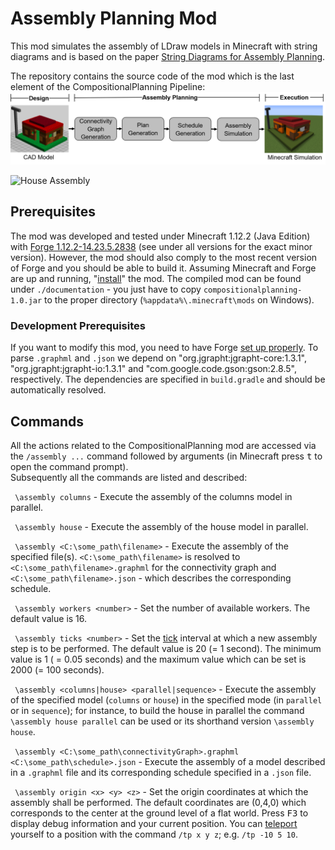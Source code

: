 # Assembly Planning Mod
This mod simulates the assembly of LDraw models in Minecraft with string diagrams and is based on the paper [String Diagrams for Assembly Planning](https://arxiv.org/abs/1909.10475). 

The repository contains the source code of the mod which is the last element of the CompositionalPlanning Pipeline:
![Compositional Planning Pipeline](documentation/compositionalPlanningPipeline.png)

![House Assembly](documentation/assemblyHouseParallel16.gif)

##  Prerequisites
The mod was developed and tested under Minecraft 1.12.2 (Java Edition) with [Forge 1.12.2-14.23.5.2838](https://files.minecraftforge.net/maven/net/minecraftforge/forge/index_1.12.2.html) (see under all versions for the exact minor version). However, the mod should also comply to the most recent version of Forge and you should be able to build it. Assuming Minecraft and Forge are up and running, "[install](https://www.instructables.com/id/How-to-Install-Mods-for-Minecraft-Forge/)" the mod. The compiled mod can be found under `./documentation` - you just have to copy `compositionalplanning-1.0.jar` to the proper directory (`%appdata%\.minecraft\mods` on Windows).

### Development Prerequisites

If you want to modify this mod, you need to have Forge [set up properly](https://mcforge.readthedocs.io/en/latest/gettingstarted/).
To parse `.graphml` and `.json` we depend on "org.jgrapht:jgrapht-core:1.3.1", "org.jgrapht:jgrapht-io:1.3.1" and "com.google.code.gson:gson:2.8.5", respectively. The dependencies are specified in `build.gradle` and should be automatically resolved.

## Commands
All the actions related to the CompositionalPlanning mod are accessed via the `/assembly ...` command followed by arguments (in Minecraft press <kbd>t</kbd> to open the command prompt).  
Subsequently all the commands are listed and described:

` \assembly columns` - Execute the assembly of the columns model in parallel.  

` \assembly house` - Execute the assembly of the house model in parallel.  

` \assembly <C:\some_path\filename>` - Execute the assembly of the specified file(s). `<C:\some_path\filename>` is resolved to `<C:\some_path\filename>.graphml` for the connectivity graph and `<C:\some_path\filename>.json` - which describes the corresponding schedule.  

` \assembly workers <number>` - Set the number of available workers. The default value is 16.  

` \assembly ticks <number>` - Set the [tick](https://minecraft.gamepedia.com/Tick) interval at which a new assembly step is to be performed. The default value is 20 (= 1 second). The minimum value is 1 ( = 0.05 seconds) and the maximum value which can be set is 2000 (= 100 seconds).  

` \assembly <columns|house> <parallel|sequence>` - Execute the assembly of the specified model (`columns` or `house`) in the specified mode (in `parallel` or in `sequence`); for instance, to build the house in parallel the command `\assembly house parallel` can be used or its shorthand version `\assembly house`.  

` \assembly <C:\some_path\connectivityGraph>.graphml <C:\some_path\schedule>.json` - Execute the assembly of a model described in a `.graphml` file and its corresponding schedule specified in a `.json` file.  

` \assembly origin <x> <y> <z>` - Set the origin coordinates at which the assembly shall be performed. The default coordinates are (0,4,0) which corresponds to the center at the ground level of a flat world. Press <kbd>F3</kbd> to display debug information and your current position. You can [teleport](https://minecraft.gamepedia.com/Commands/tp) yourself to a position with the command `/tp x y z`; e.g. `/tp -10 5 10`.  